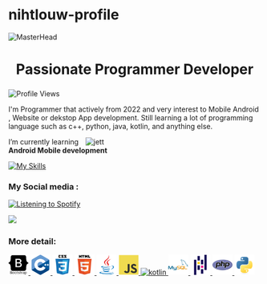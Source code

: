 # nihtlouw-profile
![MasterHead](https://previews.123rf.com/images/karpenkoilia/karpenkoilia1806/karpenkoilia180600011/102988806-vector-line-web-concept-for-programming-linear-web-banner-for-coding.jpg)
<h1 align="center">Passionate Programmer Developer</h1>
<h3 align="center"></h3>
<p dir="auto"><img src="https://img.shields.io/badge/Profile%20Views-1609-blue" alt="Profile Views"></p> 

I'm Programmer that actively from 2022 and very interest to Mobile Android , Website or dekstop App development. Still learning a lot of programming language such as c++, python, java, kotlin, and anything else.

<img align="right" alt="jett" width="350" src="https://media2.giphy.com/media/M7wF44ko38Qa6GoNGb/giphy.gif?cid=6c09b952pdd2nfldqzeb6fc1n72b4anf29of3kgp8y1yzd4c&ep=v1_internal_gif_by_id&rid=giphy.gif&ct=g">

 I’m currently learning **Android Mobile development**

 [![My Skills](https://skillicons.dev/icons?i=java,kotlin,nodejs,figma&theme=light)](https://skillicons.dev)
 
 

<h3 align="left">My Social media :</h3>
<p align="left">

</a> [![Listening to Spotify](https://img.shields.io/badge/Listening%20to-Spotify-green?style=for-the-badge&logo=spotify)](https://open.spotify.com/user/31qzip4wko45yznpkk3srfcnap5u?si=AmHDBFRiSUuZtkmNKc2uww&utm_source=copy-link)


<p align="left">
  <a href="https://github.com/YOUR_USERNAME">
    <img height="180em" src="https://github-readme-stats-eight-theta.vercel.app/api/top-langs/?username=nihtlouw&layout=compact&langs_count=8&theme=algolia" style="max-width: 100%;">
  </a>
</p>


</p>

<h3 align="left">More detail:</h3>
<p align="left"> <a href="https://getbootstrap.com" target="_blank" rel="noreferrer"> <img src="https://raw.githubusercontent.com/devicons/devicon/master/icons/bootstrap/bootstrap-plain-wordmark.svg" alt="bootstrap" width="40" height="40"/> </a> <a href="https://www.w3schools.com/cpp/" target="_blank" rel="noreferrer"> <img src="https://raw.githubusercontent.com/devicons/devicon/master/icons/cplusplus/cplusplus-original.svg" alt="cplusplus" width="40" height="40"/> </a> <a href="https://www.w3schools.com/css/" target="_blank" rel="noreferrer"> <img src="https://raw.githubusercontent.com/devicons/devicon/master/icons/css3/css3-original-wordmark.svg" alt="css3" width="40" height="40"/> </a> <a href="https://www.w3.org/html/" target="_blank" rel="noreferrer"> <img src="https://raw.githubusercontent.com/devicons/devicon/master/icons/html5/html5-original-wordmark.svg" alt="html5" width="40" height="40"/> </a> <a href="https://www.java.com" target="_blank" rel="noreferrer"> <img src="https://raw.githubusercontent.com/devicons/devicon/master/icons/java/java-original.svg" alt="java" width="40" height="40"/> </a> <a href="https://developer.mozilla.org/en-US/docs/Web/JavaScript" target="_blank" rel="noreferrer"> <img src="https://raw.githubusercontent.com/devicons/devicon/master/icons/javascript/javascript-original.svg" alt="javascript" width="40" height="40"/> </a> <a href="https://kotlinlang.org" target="_blank" rel="noreferrer"> <img src="https://www.vectorlogo.zone/logos/kotlinlang/kotlinlang-icon.svg" alt="kotlin" width="40" height="40"/> </a> <a href="https://www.mysql.com/" target="_blank" rel="noreferrer"> <img src="https://raw.githubusercontent.com/devicons/devicon/master/icons/mysql/mysql-original-wordmark.svg" alt="mysql" width="40" height="40"/> </a> <a href="https://pandas.pydata.org/" target="_blank" rel="noreferrer"> <img src="https://raw.githubusercontent.com/devicons/devicon/2ae2a900d2f041da66e950e4d48052658d850630/icons/pandas/pandas-original.svg" alt="pandas" width="40" height="40"/> </a> <a href="https://www.php.net" target="_blank" rel="noreferrer"> <img src="https://raw.githubusercontent.com/devicons/devicon/master/icons/php/php-original.svg" alt="php" width="40" height="40"/> </a> <a href="https://www.python.org" target="_blank" rel="noreferrer"> <img src="https://raw.githubusercontent.com/devicons/devicon/master/icons/python/python-original.svg" alt="python" width="40" height="40"/> </a> </p>
